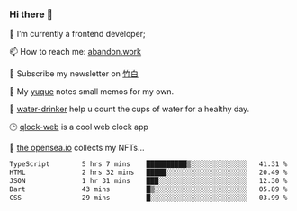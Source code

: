 ### Hi there 👋

<!--
**Alfxjx/Alfxjx** is a ✨ _special_ ✨ repository because its `README.md` (this file) appears on your GitHub profile.

Here are some ideas to get you started:

- 🔭 I’m currently working on ...
- 🌱 I’m currently learning ...
- 👯 I’m looking to collaborate on ...
- 🤔 I’m looking for help with ...
- 💬 Ask me about ...
- 📫 How to reach me: ...
- 😄 Pronouns: ...
- ⚡ Fun fact: ...
-->
🔭  I’m currently a frontend developer;

📫  How to reach me: [abandon.work](https://www.abandon.work/)

🎉  Subscribe my newsletter on [竹白](https://alfxjx.zhubai.love/)

🌱  My [yuque](https://www.yuque.com/alfxjx) notes small memos for my own.

🥤  [water-drinker](https://weldingboys.vercel.app/water) help u count the cups of water for a healthy day.

🕑  [qlock-web](https://qlock-web.vercel.app) is a cool web clock app

🌊  [the opensea.io](https://opensea.io/assets/0x495f947276749ce646f68ac8c248420045cb7b5e/29433830147332339639115006737701029562687338063458078299874716625823015632897) collects my NFTs...

<!--START_SECTION:waka-->

```txt
TypeScript        5 hrs 7 mins    ██████████▒░░░░░░░░░░░░░░   41.31 %
HTML              2 hrs 32 mins   █████░░░░░░░░░░░░░░░░░░░░   20.49 %
JSON              1 hr 31 mins    ███░░░░░░░░░░░░░░░░░░░░░░   12.30 %
Dart              43 mins         █▒░░░░░░░░░░░░░░░░░░░░░░░   05.89 %
CSS               29 mins         █░░░░░░░░░░░░░░░░░░░░░░░░   03.99 %
```

<!--END_SECTION:waka-->

